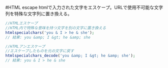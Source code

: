 #HTML escape
htmlで入力された文字をエスケープ。URLで使用不可能な文字列を特殊な文字列に置き換える。

```php
//HTMLエスケープ
//HTML内で特殊な意味を持つ文字を別の文字に置き換える
htmlspecialchars('you & I > he & she');
// 結果: you &amp; I &gt; he &amp; she

//HTMLアンエスケープ
//エスケープしたものを元の文字に戻す
htmlspecialchars_decode('you &amp; I &gt; he &amp; she');
// 結果: you & I > he & she
```
